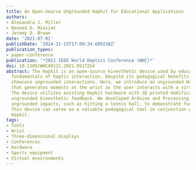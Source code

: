 ```yaml
---
title: An Open-Source Ungrounded Hapkit for Educational Applications
authors:
- Alexandra J. Miller
- Naveed D. Riaziat
- Jeremy D. Brown
date: '2021-07-01'
publishDate: '2024-11-15T17:09:34.689238Z'
publication_types:
- paper-conference
publication: '*2021 IEEE World Haptics Conference (WHC)*'
doi: 10.1109/WHC49131.2021.9517254
abstract: The Hapkit is an open-source kinesthetic device used by educators to teach
  fundamentals of haptic interaction. Despite its pedagogical benefits, it cannot
  showcase ungrounded interactions. Here, we introduce an ungrounded Hapkit variant
  that generates moments at the wrist as the user interacts with a virtual environment.
  The device utilizes existing Hapkit hardware with 3D printed modifications to enable
  ungrounded kinesthetic feedback. We developed Arduino and Processing code that simulates
  ungrounded impacts, such as hitting a tennis ball, to demonstrate functionality.
  This device can serve as a valuable pedagogical tool in conjunction with the well-established
  Hapkit.
tags:
- Tools
- Wrist
- Three-dimensional displays
- Conferences
- Hardware
- Sports equipment
- Virtual environments
---
```

